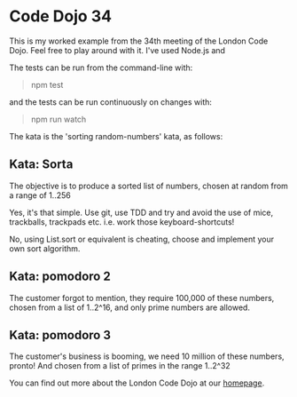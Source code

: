 Code Dojo 34
============
This is my worked example from the 34th meeting of the London Code Dojo. Feel free to play around with it. I've used Node.js and

The tests can be run from the command-line with:

  > npm test

and the tests can be run continuously on changes with:

  > npm run watch

The kata is the 'sorting random-numbers' kata, as follows:

## Kata: Sorta
The objective is to produce a sorted list of numbers, chosen at random from a range of 1..256

Yes, it's that simple. Use git, use TDD and try and avoid the use of mice, trackballs, trackpads etc. i.e. work those keyboard-shortcuts!

No, using List.sort or equivalent is cheating, choose and implement your own sort algorithm.

## Kata: pomodoro 2
The customer forgot to mention, they require 100,000 of these numbers, chosen from a list of 1..2^16, and only prime numbers are allowed.

## Kata: pomodoro 3
The customer's business is booming, we need 10 million of these numbers, pronto! And chosen from a list of primes in the range 1..2^32

You can find out more about the London Code Dojo at our [homepage](http://www.meetup.com/London-Code-Dojo/).
